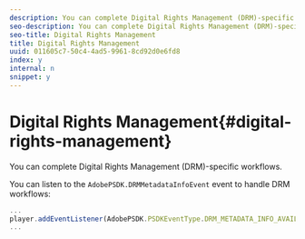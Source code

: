 ```yaml
---
description: You can complete Digital Rights Management (DRM)-specific workflows.
seo-description: You can complete Digital Rights Management (DRM)-specific workflows.
seo-title: Digital Rights Management
title: Digital Rights Management
uuid: 011605c7-50c4-4ad5-9961-8cd92d0e6fd8
index: y
internal: n
snippet: y
---
```


# Digital Rights Management{#digital-rights-management}

You can complete Digital Rights Management (DRM)-specific workflows.

You can listen to the `AdobePSDK.DRMMetadataInfoEvent` event to handle DRM workflows: 

```js
... 
player.addEventListener(AdobePSDK.PSDKEventType.DRM_METADATA_INFO_AVAILABLE, onDRMMetadataInfoAvailable); 
...
```

